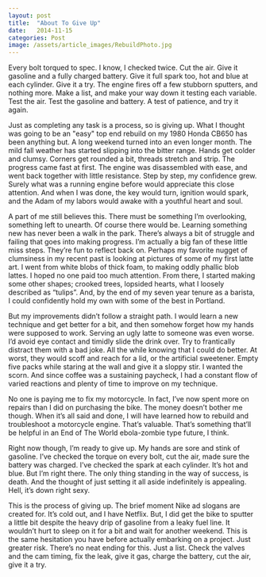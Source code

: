 ```yaml
---
layout: post
title:  "About To Give Up"
date:   2014-11-15
categories: Post
image: /assets/article_images/RebuildPhoto.jpg
---
```


Every bolt torqued to spec. I know, I checked twice. Cut the air. Give it gasoline and a fully charged battery. Give it full spark too, hot and blue at each cylinder. Give it a try. The engine fires off a few stubborn sputters, and nothing more. Make a list, and make your way down it testing each variable. Test the air. Test the gasoline and battery. A test of patience, and try it again. 

Just as completing any task is a process, so is giving up. What I thought was going to be an "easy" top end rebuild on my 1980 Honda CB650 has been anything but. A long weekend turned into an even longer month. The mild fall weather has started slipping into the bitter range. Hands get colder and clumsy. Corners get rounded a bit, threads stretch and strip. The progress came fast at first. The engine was disassembled with ease, and went back together with little resistance. Step by step, my confidence grew. Surely what was a running engine before would appreciate this close attention. And when I was done, the key would turn, ignition would spark, and the Adam of my labors would awake with a youthful heart and soul. 

A part of me still believes this. There must be something I’m overlooking, something left to unearth. Of course there would be. Learning something new has never been a walk in the park. There’s always a bit of struggle and failing that goes into making progress. I’m actually a big fan of these little miss steps. They’re fun to reflect back on. Perhaps my favorite nugget of clumsiness in my recent past is looking at pictures of some of my first latte art. I went from white blobs of thick foam, to making oddly phallic blob lattes. I hoped no one paid too much attention. From there, I started making some other shapes; crooked trees, lopsided hearts, what I loosely described as “tulips”. And, by the end of my seven year tenure as a barista, I could confidently hold my own with some of the best in Portland. 

But my improvements didn’t follow a straight path. I would learn a new technique and get better for a bit, and then somehow forget how my hands were supposed to work. Serving an ugly latte to someone was even worse. I’d avoid eye contact and timidly slide the drink over. Try to frantically distract them with a bad joke. All the while knowing that I could do better. At worst, they would scoff and reach for a lid, or the artificial sweetener. Empty five packs while staring at the wall and give it a sloppy stir. I wanted the scorn. And since coffee was a sustaining paycheck, I had a constant flow of varied reactions and plenty of time to improve on my technique. 


No one is paying me to fix my motorcycle. In fact, I’ve now spent more on repairs than I did on purchasing the bike. The money doesn’t bother me though. When it’s all said and done, I will have learned how to rebuild and troubleshoot a motorcycle engine. That’s valuable. That’s something that’ll be helpful in an End of The World ebola-zombie type future, I think. 

Right now though, I’m ready to give up. My hands are sore and stink of gasoline. I’ve checked the torque on every bolt, cut the air, made sure the battery was charged. I’ve checked the spark at each cylinder. It’s hot and blue. 
But I’m right there. The only thing standing in the way of success, is death. And the thought of just setting it all aside indefinitely is appealing. Hell, it’s down right sexy. 

This is the process of giving up. The brief moment Nike ad slogans are created for. It’s cold out, and I have Netflix. But, I did get the bike to sputter a little bit despite the heavy drip of gasoline from a leaky fuel line. It wouldn’t hurt to sleep on it for a bit and wait for another weekend. This is the same hesitation you have before actually embarking on a project. Just greater risk. There’s no neat ending for this. Just a list. Check the valves and the cam timing, fix the leak,  give it gas, charge the battery, cut the air, give it a try. 
